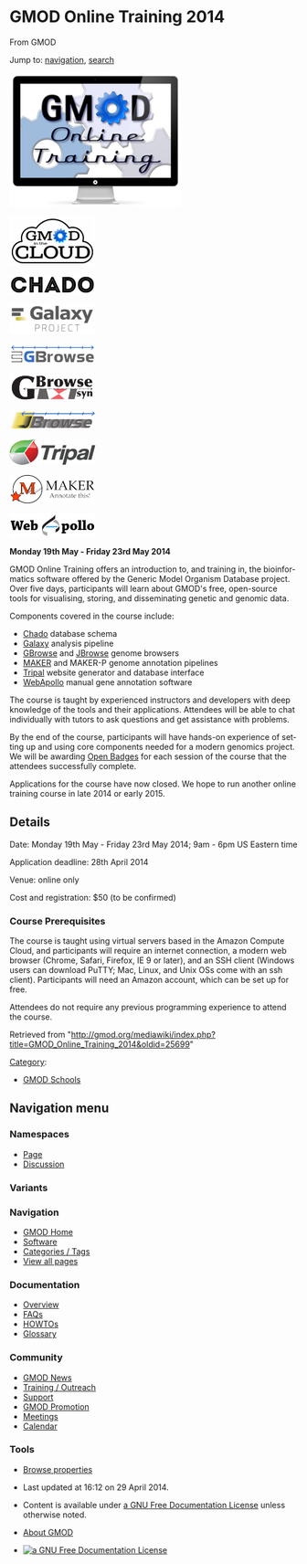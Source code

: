 <div id="mw-page-base" class="noprint">

</div>

<div id="mw-head-base" class="noprint">

</div>

<div id="content" class="mw-body" role="main">

<span id="top"></span>

<div id="mw-js-message" style="display:none;">

</div>



# <span dir="auto">GMOD Online Training 2014</span>

<div id="bodyContent">

<div id="siteSub">

From GMOD

</div>

<div id="contentSub">

</div>

<div id="jump-to-nav" class="mw-jump">

Jump to: [navigation](#mw-navigation), [search](#p-search)

</div>

<div id="mw-content-text" class="mw-content-ltr" lang="en" dir="ltr">

<div class="floatleft">

<a href="File:Gmod-online-training.png" class="image"><img
src="../mediawiki/images/thumb/6/6f/Gmod-online-training.png/300px-Gmod-online-training.png"
srcset="../mediawiki/images/thumb/6/6f/Gmod-online-training.png/450px-Gmod-online-training.png 1.5x, ../mediawiki/images/6/6f/Gmod-online-training.png 2x"
width="300" height="235" alt="Gmod-online-training.png" /></a>

</div>

<div class="img-div-r">

<div class="floatright">

[<img
src="../mediawiki/images/thumb/6/69/GitcLogo.png/150px-GitcLogo.png"
srcset="../mediawiki/images/thumb/6/69/GitcLogo.png/225px-GitcLogo.png 1.5x, ../mediawiki/images/thumb/6/69/GitcLogo.png/300px-GitcLogo.png 2x"
width="150" height="86" alt="GMOD in the Cloud toolset" />](Cloud.1 "GMOD in the Cloud toolset")

</div>

<div class="floatright">

[<img
src="../mediawiki/images/thumb/d/d5/ChadoLogo.png/150px-ChadoLogo.png"
srcset="../mediawiki/images/thumb/d/d5/ChadoLogo.png/225px-ChadoLogo.png 1.5x, ../mediawiki/images/thumb/d/d5/ChadoLogo.png/300px-ChadoLogo.png 2x"
width="150" height="33" alt="Chado: Biological database schema" />](Chado "Chado: Biological database schema")

</div>

<div class="floatright">

[<img
src="../mediawiki/images/thumb/c/c7/GalaxyLogoBigger.png/150px-GalaxyLogoBigger.png"
srcset="../mediawiki/images/thumb/c/c7/GalaxyLogoBigger.png/225px-GalaxyLogoBigger.png 1.5x, ../mediawiki/images/thumb/c/c7/GalaxyLogoBigger.png/300px-GalaxyLogoBigger.png 2x"
width="150" height="53" alt="Galaxy: Data analysis &amp; integration" />](Galaxy.1 "Galaxy: Data analysis & integration")

</div>

<div class="floatright">

[<img
src="../mediawiki/images/thumb/0/04/GBrowseLogo.png/150px-GBrowseLogo.png"
srcset="../mediawiki/images/thumb/0/04/GBrowseLogo.png/225px-GBrowseLogo.png 1.5x, ../mediawiki/images/thumb/0/04/GBrowseLogo.png/300px-GBrowseLogo.png 2x"
width="150" height="35" alt="GBrowse: Genome annotation viewer" />](GBrowse.1 "GBrowse: Genome annotation viewer")

</div>

<div class="floatright">

[<img
src="../mediawiki/images/thumb/4/44/GBrowse_syn_logo.png/150px-GBrowse_syn_logo.png"
srcset="../mediawiki/images/thumb/4/44/GBrowse_syn_logo.png/225px-GBrowse_syn_logo.png 1.5x, ../mediawiki/images/thumb/4/44/GBrowse_syn_logo.png/300px-GBrowse_syn_logo.png 2x"
width="150" height="48" alt="GBrowse_syn: Synteny viewer" />](GBrowse_syn.1 "GBrowse_syn: Synteny viewer")

</div>

<div class="floatright">

[<img
src="../mediawiki/images/thumb/a/ac/JBrowseLogo.png/150px-JBrowseLogo.png"
srcset="../mediawiki/images/thumb/a/ac/JBrowseLogo.png/225px-JBrowseLogo.png 1.5x, ../mediawiki/images/thumb/a/ac/JBrowseLogo.png/300px-JBrowseLogo.png 2x"
width="150" height="33"
alt="JBrowse: Super-fast genome annotation viewer" />](JBrowse.1 "JBrowse: Super-fast genome annotation viewer")

</div>

<div class="floatright">

[<img
src="../mediawiki/images/thumb/0/06/TripalLogo.png/150px-TripalLogo.png"
srcset="../mediawiki/images/thumb/0/06/TripalLogo.png/225px-TripalLogo.png 1.5x, ../mediawiki/images/thumb/0/06/TripalLogo.png/300px-TripalLogo.png 2x"
width="150" height="45"
alt="Tripal: website creation software and Chado interface" />](Tripal.1 "Tripal: website creation software and Chado interface")

</div>

<div class="floatright">

[<img
src="../mediawiki/images/thumb/3/37/MAKERLogo.png/150px-MAKERLogo.png"
srcset="../mediawiki/images/thumb/3/37/MAKERLogo.png/225px-MAKERLogo.png 1.5x, ../mediawiki/images/thumb/3/37/MAKERLogo.png/300px-MAKERLogo.png 2x"
width="150" height="51" alt="MAKER: Genome annotation pipeline" />](MAKER.1 "MAKER: Genome annotation pipeline")

</div>

<div class="floatright">

[<img
src="../mediawiki/images/thumb/4/4a/WebApolloLogo.png/150px-WebApolloLogo.png"
srcset="../mediawiki/images/thumb/4/4a/WebApolloLogo.png/225px-WebApolloLogo.png 1.5x, ../mediawiki/images/thumb/4/4a/WebApolloLogo.png/300px-WebApolloLogo.png 2x"
width="150" height="41"
alt="WebApollo: browser-based annotation editor" />](WebApollo.1 "WebApollo: browser-based annotation editor")

</div>

</div>

**Monday 19th May - Friday 23rd May 2014**

  
GMOD Online Training offers an introduction to, and training in, the
bioinformatics software offered by the Generic Model Organism Database
project. Over five days, participants will learn about GMOD's free,
open-source tools for visualising, storing, and disseminating genetic
and genomic data.

Components covered in the course include:

- <a href="Chado" class="mw-redirect" title="Chado">Chado</a> database
  schema
- [Galaxy](Galaxy.1 "Galaxy") analysis pipeline
- [GBrowse](GBrowse.1 "GBrowse") and [JBrowse](JBrowse.1 "JBrowse")
  genome browsers
- [MAKER](MAKER.1 "MAKER") and MAKER-P genome annotation pipelines
- [Tripal](Tripal.1 "Tripal") website generator and database interface
- [WebApollo](WebApollo.1 "WebApollo") manual gene annotation software

The course is taught by experienced instructors and developers with deep
knowledge of the tools and their applications. Attendees will be able to
chat individually with tutors to ask questions and get assistance with
problems.

By the end of the course, participants will have hands-on experience of
setting up and using core components needed for a modern genomics
project. We will be awarding
<a href="http://www.openbadges.org/" class="external text"
rel="nofollow">Open Badges</a> for each session of the course that the
attendees successfully complete.

Applications for the course have now closed. We hope to run another
online training course in late 2014 or early 2015.

  

## <span id="Details" class="mw-headline">Details</span>

Date: Monday 19th May - Friday 23rd May 2014; 9am - 6pm US Eastern time

Application deadline: 28th April 2014

Venue: online only

Cost and registration: \$50 (to be confirmed)

  

### <span id="Course_Prerequisites" class="mw-headline">Course Prerequisites</span>

The course is taught using virtual servers based in the Amazon Compute
Cloud, and participants will require an internet connection, a modern
web browser (Chrome, Safari, Firefox, IE 9 or later), and an SSH client
(Windows users can download PuTTY; Mac, Linux, and Unix OSs come with an
ssh client). Participants will need an Amazon account, which can be set
up for free.

Attendees do not require any previous programming experience to attend
the course.

</div>

<div class="printfooter">

Retrieved from
"<http://gmod.org/mediawiki/index.php?title=GMOD_Online_Training_2014&oldid=25699>"

</div>

<div id="catlinks" class="catlinks">

<div id="mw-normal-catlinks" class="mw-normal-catlinks">

[Category](Special:Categories "Special:Categories"):

- [GMOD Schools](Category:GMOD_Schools "Category:GMOD Schools")

</div>

</div>

<div class="visualClear">

</div>

</div>

</div>

<div id="mw-navigation">

## Navigation menu

<div id="mw-head">



<div id="left-navigation">

<div id="p-namespaces" class="vectorTabs" role="navigation"
aria-labelledby="p-namespaces-label">

### Namespaces

- <span id="ca-nstab-main"><a href="GMOD_Online_Training_2014.1" accesskey="c"
  title="View the content page [c]">Page</a></span>
- <span id="ca-talk"><a
  href="http://gmod.org/mediawiki/index.php?title=Talk:GMOD_Online_Training_2014&amp;action=edit&amp;redlink=1"
  accesskey="t"
  title="Discussion about the content page [t]">Discussion</a></span>

</div>

<div id="p-variants" class="vectorMenu emptyPortlet" role="navigation"
aria-labelledby="p-variants-label">

### 

### Variants[](#)

<div class="menu">

</div>

</div>

</div>

<div id="right-navigation">





</div>



</div>

</div>

</div>

<div id="mw-panel">

<div id="p-logo" role="banner">

<a href="Main_Page"
style="background-image: url(../images/GMOD-cogs.png);"
title="Visit the main page"></a>

</div>

<div id="p-Navigation" class="portal" role="navigation"
aria-labelledby="p-Navigation-label">

### Navigation

<div class="body">

- <span id="n-GMOD-Home">[GMOD Home](Main_Page)</span>
- <span id="n-Software">[Software](GMOD_Components)</span>
- <span id="n-Categories-.2F-Tags">[Categories /
  Tags](Categories)</span>
- <span id="n-View-all-pages">[View all pages](Special:AllPages)</span>

</div>

</div>

<div id="p-Documentation" class="portal" role="navigation"
aria-labelledby="p-Documentation-label">

### Documentation

<div class="body">

- <span id="n-Overview">[Overview](Overview)</span>
- <span id="n-FAQs">[FAQs](Category:FAQ)</span>
- <span id="n-HOWTOs">[HOWTOs](Category:HOWTO)</span>
- <span id="n-Glossary">[Glossary](Glossary)</span>

</div>

</div>

<div id="p-Community" class="portal" role="navigation"
aria-labelledby="p-Community-label">

### Community

<div class="body">

- <span id="n-GMOD-News">[GMOD News](GMOD_News)</span>
- <span id="n-Training-.2F-Outreach">[Training /
  Outreach](Training_and_Outreach)</span>
- <span id="n-Support">[Support](Support)</span>
- <span id="n-GMOD-Promotion">[GMOD Promotion](GMOD_Promotion)</span>
- <span id="n-Meetings">[Meetings](Meetings)</span>
- <span id="n-Calendar">[Calendar](Calendar)</span>

</div>

</div>

<div id="p-tb" class="portal" role="navigation"
aria-labelledby="p-tb-label">

### Tools

<div class="body">


- <span id="t-smwbrowselink"><a href="Special:Browse/GMOD_Online_Training_2014"
  rel="smw-browse">Browse properties</a></span>


</div>

</div>

</div>

</div>

<div id="footer" role="contentinfo">

- <span id="footer-info-lastmod">Last updated at 16:12 on 29 April
  2014.</span>
<!-- - <span id="footer-info-viewcount">55,625 page views.</span> -->
- <span id="footer-info-copyright">Content is available under
  <a href="http://www.gnu.org/licenses/fdl-1.3.html" class="external"
  rel="nofollow">a GNU Free Documentation License</a> unless otherwise
  noted.</span>

<!-- -->

- <span id="footer-places-about">[About
  GMOD](GMOD:About "GMOD:About")</span>

<!-- -->

- <span id="footer-copyrightico">[<img src="http://www.gnu.org/graphics/gfdl-logo-small.png" width="88"
  height="31" alt="a GNU Free Documentation License" />](http://www.gnu.org/licenses/fdl-1.3.html)</span>




</div>
